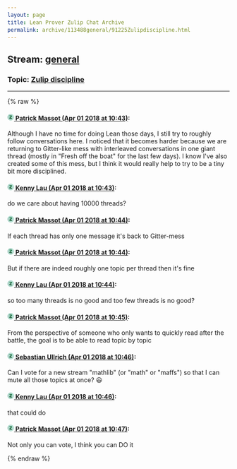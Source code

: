 ```yaml
---
layout: page
title: Lean Prover Zulip Chat Archive 
permalink: archive/113488general/91225Zulipdiscipline.html
---
```


## Stream: [general](index.html)
### Topic: [Zulip discipline](91225Zulipdiscipline.html)

---


{% raw %}
#### [![Click to go to Zulip](../../assets/img/zulip2.png) Patrick Massot (Apr 01 2018 at 10:43)](https://leanprover.zulipchat.com/#narrow/stream/113488-general/topic/Zulip%20discipline/near/124482781):
Although I have no time for doing Lean those days, I still try to roughly follow conversations here. I noticed that it becomes harder because we are returning to Gitter-like mess with interleaved conversations in one giant thread (mostly in "Fresh off the boat" for the last few days). I know I've also created some of this mess, but I think it would really help to try to be a tiny bit more disciplined.

#### [![Click to go to Zulip](../../assets/img/zulip2.png) Kenny Lau (Apr 01 2018 at 10:43)](https://leanprover.zulipchat.com/#narrow/stream/113488-general/topic/Zulip%20discipline/near/124482783):
do we care about having 10000 threads?

#### [![Click to go to Zulip](../../assets/img/zulip2.png) Patrick Massot (Apr 01 2018 at 10:44)](https://leanprover.zulipchat.com/#narrow/stream/113488-general/topic/Zulip%20discipline/near/124482818):
If each thread has only one message it's back to Gitter-mess

#### [![Click to go to Zulip](../../assets/img/zulip2.png) Patrick Massot (Apr 01 2018 at 10:44)](https://leanprover.zulipchat.com/#narrow/stream/113488-general/topic/Zulip%20discipline/near/124482823):
But if there are indeed roughly one topic per thread then it's fine

#### [![Click to go to Zulip](../../assets/img/zulip2.png) Kenny Lau (Apr 01 2018 at 10:44)](https://leanprover.zulipchat.com/#narrow/stream/113488-general/topic/Zulip%20discipline/near/124482824):
so too many threads is no good and too few threads is no good?

#### [![Click to go to Zulip](../../assets/img/zulip2.png) Patrick Massot (Apr 01 2018 at 10:45)](https://leanprover.zulipchat.com/#narrow/stream/113488-general/topic/Zulip%20discipline/near/124482833):
From the perspective of someone who only wants to quickly read after the battle, the goal is to be able to read topic by topic

#### [![Click to go to Zulip](../../assets/img/zulip2.png) Sebastian Ullrich (Apr 01 2018 at 10:46)](https://leanprover.zulipchat.com/#narrow/stream/113488-general/topic/Zulip%20discipline/near/124482869):
Can I vote for a new stream "mathlib" (or "math" or "maffs") so that I can mute all those topics at once? :smiley:

#### [![Click to go to Zulip](../../assets/img/zulip2.png) Kenny Lau (Apr 01 2018 at 10:46)](https://leanprover.zulipchat.com/#narrow/stream/113488-general/topic/Zulip%20discipline/near/124482876):
that could do

#### [![Click to go to Zulip](../../assets/img/zulip2.png) Patrick Massot (Apr 01 2018 at 10:47)](https://leanprover.zulipchat.com/#narrow/stream/113488-general/topic/Zulip%20discipline/near/124482883):
Not only you can vote, I think you can DO it


{% endraw %}
